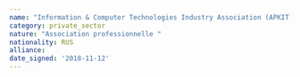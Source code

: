 ```yaml
---
name: "Information & Computer Technologies Industry Association (APKIT)"
category: private_sector
nature: "Association professionnelle "
nationality: RUS
alliance: 
date_signed: '2018-11-12'
---
```

    